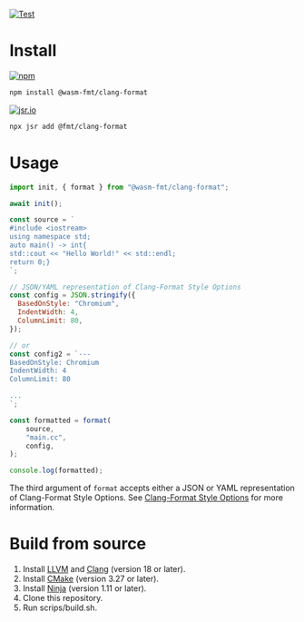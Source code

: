 [![Test](https://github.com/wasm-fmt/clang-format/actions/workflows/test.yml/badge.svg)](https://github.com/wasm-fmt/clang-format/actions/workflows/test.yml)

# Install

[![npm](https://img.shields.io/npm/v/@wasm-fmt/clang-format?color=f34b7d)](https://www.npmjs.com/package/@wasm-fmt/clang-format)

```bash
npm install @wasm-fmt/clang-format
```

[![jsr.io](https://jsr.io/badges/@fmt/clang-format?color=f34b7d)](https://jsr.io/@fmt/clang-format)

```bash
npx jsr add @fmt/clang-format
```

# Usage

```JavaScript
import init, { format } from "@wasm-fmt/clang-format";

await init();

const source = `
#include <iostream>
using namespace std;
auto main() -> int{
std::cout << "Hello World!" << std::endl;
return 0;}
`;

// JSON/YAML representation of Clang-Format Style Options
const config = JSON.stringify({
  BasedOnStyle: "Chromium",
  IndentWidth: 4,
  ColumnLimit: 80,
});

// or
const config2 = `---
BasedOnStyle: Chromium
IndentWidth: 4
ColumnLimit: 80

...
`;

const formatted = format(
    source,
    "main.cc",
    config,
);

console.log(formatted);
```

The third argument of `format` accepts either a JSON or YAML representation of Clang-Format Style Options.
See [Clang-Format Style Options](https://clang.llvm.org/docs/ClangFormatStyleOptions.html) for more information.

# Build from source

1. Install [LLVM](https://llvm.org/docs/GettingStarted.html) and [Clang](https://clang.llvm.org/get_started.html) (version 18 or later).
2. Install [CMake](https://cmake.org/download/) (version 3.27 or later).
3. Install [Ninja](https://ninja-build.org/) (version 1.11 or later).
4. Clone this repository.
5. Run scrips/build.sh.
